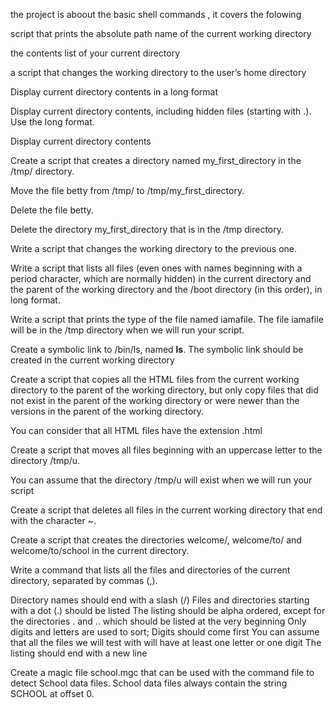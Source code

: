 the project is aboout the basic shell commands , it covers the folowing 

 script that prints the absolute path name of the current working directory

the contents list of your current directory

a script that changes the working directory to the user’s home directory

Display current directory contents in a long format


Display current directory contents, including hidden files (starting with .). Use the long format.

Display current directory contents


Create a script that creates a directory named my_first_directory in the /tmp/ directory.

Move the file betty from /tmp/ to /tmp/my_first_directory.


Delete the file betty.


Delete the directory my_first_directory that is in the /tmp directory.


Write a script that changes the working directory to the previous one.


Write a script that lists all files (even ones with names beginning with a period character, which are normally hidden) in the current directory and the parent of the working directory and the /boot directory (in this order), in long format.



Write a script that prints the type of the file named iamafile. The file iamafile will be in the /tmp directory when we will run your script.



Create a symbolic link to /bin/ls, named __ls__. The symbolic link should be created in the current working directory


Create a script that copies all the HTML files from the current working directory to the parent of the working directory, but only copy files that did not exist in the parent of the working directory or were newer than the versions in the parent of the working directory.

You can consider that all HTML files have the extension .html


Create a script that moves all files beginning with an uppercase letter to the directory /tmp/u.

You can assume that the directory /tmp/u will exist when we will run your script


Create a script that deletes all files in the current working directory that end with the character ~.


Create a script that creates the directories welcome/, welcome/to/ and welcome/to/school in the current directory.


Write a command that lists all the files and directories of the current directory, separated by commas (,).

Directory names should end with a slash (/)
Files and directories starting with a dot (.) should be listed
The listing should be alpha ordered, except for the directories . and .. which should be listed at the very beginning
Only digits and letters are used to sort; Digits should come first
You can assume that all the files we will test with will have at least one letter or one digit
The listing should end with a new line


Create a magic file school.mgc that can be used with the command file to detect School data files. School data files always contain the string SCHOOL at offset 0.

















